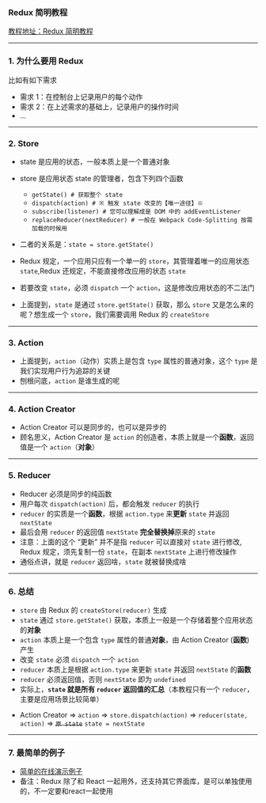 ### Redux 简明教程
[教程地址：Redux 简明教程](https://github.com/kenberkeley/redux-simple-tutorial)

---
### 1. 为什么要用 Redux
比如有如下需求
- 需求 1：在控制台上记录用户的每个动作
- 需求 2：在上述需求的基础上，记录用户的操作时间
- ...

---
### 2. Store
- state 是应用的状态，一般本质上是一个普通对象
- store 是应用状态 state 的管理者，包含下列四个函数
  *   `getState() # 获取整个 state`
  *   `dispatch(action) # ※ 触发 state 改变的【唯一途径】※`
  *   `subscribe(listener) # 您可以理解成是 DOM 中的 addEventListener`
  *   `replaceReducer(nextReducer) # 一般在 Webpack Code-Splitting 按需加载的时候用`

- 二者的关系是：`state = store.getState()`
- Redux 规定，一个应用只应有一个单一的 `store`，其管理着唯一的应用状态 `state`,Redux 还规定，不能直接修改应用的状态 `state`
- 若要改变 `state`，必须 `dispatch` 一个 `action`，这是修改应用状态的不二法门
- 上面提到，`state` 是通过 `store.getState()` 获取，那么 `store` 又是怎么来的呢？想生成一个 `store`，我们需要调用 Redux 的 `createStore`

---
### 3. Action
- 上面提到，`action`（动作）实质上是包含 `type` 属性的普通对象，这个 `type` 是我们实现用户行为追踪的关键
- 刨根问底，`action` 是谁生成的呢

---
### 4.  Action Creator
- Action Creator 可以是同步的，也可以是异步的
- 顾名思义，Action Creator 是 `action` 的创造者，本质上就是一个**函数**，返回值是一个 `action`（**对象**）

---
### 5. Reducer
- Reducer 必须是同步的纯函数
- 用户每次 `dispatch(action)` 后，都会触发 `reducer` 的执行
- `reducer` 的实质是一个**函数**，根据 `action.type` 来**更新** `state` 并返回 `nextState`
- 最后会用 `reducer` 的返回值 `nextState` **完全替换掉**原来的 `state`
- 注意：上面的这个 “更新” 并不是指 `reducer` 可以直接对 `state` 进行修改, Redux 规定，须先复制一份 `state`，在副本 `nextState` 上进行修改操作
- 通俗点讲，就是 `reducer` 返回啥，`state` 就被替换成啥

---
### 6. 总结
*   `store` 由 Redux 的 `createStore(reducer)` 生成
*   `state` 通过 `store.getState()` 获取，本质上一般是一个存储着整个应用状态的**对象**
*   `action` 本质上是一个包含 `type` 属性的普通**对象**，由 Action Creator (**函数**) 产生
*   改变 `state` 必须 `dispatch` 一个 `action`
*   `reducer` 本质上是根据 `action.type` 来更新 `state` 并返回 `nextState` 的**函数**
*   `reducer` 必须返回值，否则 `nextState` 即为 `undefined`
*   实际上，**`state` 就是所有 `reducer` 返回值的汇总**（本教程只有一个 `reducer`，主要是应用场景比较简单）

- Action Creator => `action` => `store.dispatch(action)` => `reducer(state, action)` => ~~`原 state`~~ `state = nextState`

---
### 7. 最简单的例子
- [简单的在线演示例子](http://jsbin.com/zivare/edit?html,console)
- 备注：Redux 除了和 React 一起用外，还支持其它界面库，是可以单独使用的，不一定要和react一起使用
